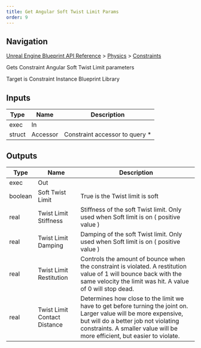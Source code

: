 ```yaml
---
title: Get Angular Soft Twist Limit Params
order: 9
---
```

## Navigation

[Unreal Engine Blueprint API Reference](https://dev.epicgames.com/documentation/en-us/unreal-engine/BlueprintAPI) > [Physics](https://dev.epicgames.com/documentation/en-us/unreal-engine/BlueprintAPI/Physics) > [Constraints](https://dev.epicgames.com/documentation/en-us/unreal-engine/BlueprintAPI/Physics/Constraints)

Gets Constraint Angular Soft Twist Limit parameters

Target is Constraint Instance Blueprint Library

## Inputs

| Type | Name | Description |
| --- | --- | --- |
| exec | In |  |
| struct | Accessor | Constraint accessor to query * |

## Outputs

| Type | Name | Description |
| --- | --- | --- |
| exec | Out |  |
| boolean | Soft Twist Limit | True is the Twist limit is soft |
| real | Twist Limit Stiffness | Stiffness of the soft Twist limit. Only used when Soft limit is on ( positive value ) |
| real | Twist Limit Damping | Damping of the soft Twist limit. Only used when Soft limit is on ( positive value ) |
| real | Twist Limit Restitution | Controls the amount of bounce when the constraint is violated. A restitution value of 1 will bounce back with the same velocity the limit was hit. A value of 0 will stop dead. |
| real | Twist Limit Contact Distance | Determines how close to the limit we have to get before turning the joint on. Larger value will be more expensive, but will do a better job not violating constraints. A smaller value will be more efficient, but easier to violate. |
